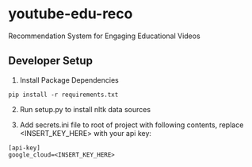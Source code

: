 # youtube-edu-reco
Recommendation System for Engaging Educational Videos


## Developer Setup

1. Install Package Dependencies
```
pip install -r requirements.txt
```

2. Run setup.py to install nltk data sources

3. Add secrets.ini file to root of project with following contents, replace <INSERT_KEY_HERE> with your api key:
```
[api-key]
google_cloud=<INSERT_KEY_HERE>

```